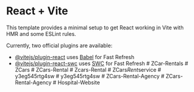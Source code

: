 # React + Vite

This template provides a minimal setup to get React working in Vite with HMR and some ESLint rules.

Currently, two official plugins are available:

- [@vitejs/plugin-react](https://github.com/vitejs/vite-plugin-react/blob/main/packages/plugin-react/README.md) uses [Babel](https://babeljs.io/) for Fast Refresh
- [@vitejs/plugin-react-swc](https://github.com/vitejs/vite-plugin-react-swc) uses [SWC](https://swc.rs/) for Fast Refresh
#   Z C a r - R e n t a l s  
 #   Z C a r s  
 #   Z C a r s - R e n t a l  
 #   Z c a r s - R e n t a l  
 #   Z C a r s _ R e n t _ s e r v i c e  
 #   y 3 e g 5 4 5 r t g 4 s w  
 #   y 3 e g 5 4 5 r t g 4 s w  
 #   Z C a r s - R e n t a l - A g e n c y  
 #   Z C a r s - R e n t a l - A g e n c y  
 #   H o s p i t a l - W e b s i t e  
 